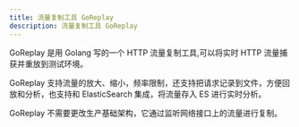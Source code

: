 ```yaml
---
title: 流量复制工具 GoReplay
description: 流量复制工具 GoReplay
---
```


GoReplay 是用 Golang 写的一个 HTTP 流量复制工具,可以将实时 HTTP 流量捕获并重放到测试环境。

GoReplay 支持流量的放大、缩小，频率限制，还支持把请求记录到文件，方便回放和分析，也支持和 ElasticSearch 集成，将流量存入 ES 进行实时分析。

GoReplay 不需要更改生产基础架构，它通过监听网络接口上的流量进行复制。
